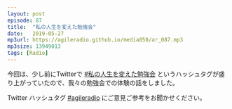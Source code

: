 ```yaml
---
layout: post
episode: 87
title:  "私の人生を変えた勉強会"
date:   2019-05-27
mp3url: https://agileradio.github.io/media050/ar_087.mp3
mp3size: 13949013
tags: [Radio]
---
```


今回は、少し前にTwitterで [#私の人生を変えた勉強会](https://twitter.com/search?q=%23%E7%A7%81%E3%81%AE%E4%BA%BA%E7%94%9F%E3%82%92%E5%A4%89%E3%81%88%E3%81%9F%E5%8B%89%E5%BC%B7%E4%BC%9A) というハッシュタグが盛り上がっていたので、我々の勉強会での体験の話をしました。  

Twitter ハッシュタグ [#agileradio](https://twitter.com/intent/tweet?hashtags=agileradio) にご意見ご参考をお聞かせください。

